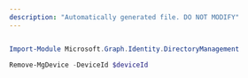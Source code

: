 ```yaml
---
description: "Automatically generated file. DO NOT MODIFY"
---
```


```powershell

Import-Module Microsoft.Graph.Identity.DirectoryManagement

Remove-MgDevice -DeviceId $deviceId

```